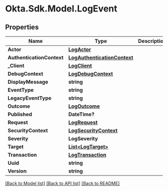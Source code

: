 # Okta.Sdk.Model.LogEvent
## Properties

Name | Type | Description | Notes
------------ | ------------- | ------------- | -------------
**Actor** | [**LogActor**](LogActor.md) |  | [optional] 
**AuthenticationContext** | [**LogAuthenticationContext**](LogAuthenticationContext.md) |  | [optional] 
**_Client** | [**LogClient**](LogClient.md) |  | [optional] 
**DebugContext** | [**LogDebugContext**](LogDebugContext.md) |  | [optional] 
**DisplayMessage** | **string** |  | [optional] 
**EventType** | **string** |  | [optional] 
**LegacyEventType** | **string** |  | [optional] 
**Outcome** | [**LogOutcome**](LogOutcome.md) |  | [optional] 
**Published** | **DateTime?** |  | [optional] 
**Request** | [**LogRequest**](LogRequest.md) |  | [optional] 
**SecurityContext** | [**LogSecurityContext**](LogSecurityContext.md) |  | [optional] 
**Severity** | **LogSeverity** |  | [optional] 
**Target** | [**List&lt;LogTarget&gt;**](LogTarget.md) |  | [optional] 
**Transaction** | [**LogTransaction**](LogTransaction.md) |  | [optional] 
**Uuid** | **string** |  | [optional] 
**Version** | **string** |  | [optional] 

[[Back to Model list]](../README.md#documentation-for-models) [[Back to API list]](../README.md#documentation-for-api-endpoints) [[Back to README]](../README.md)

